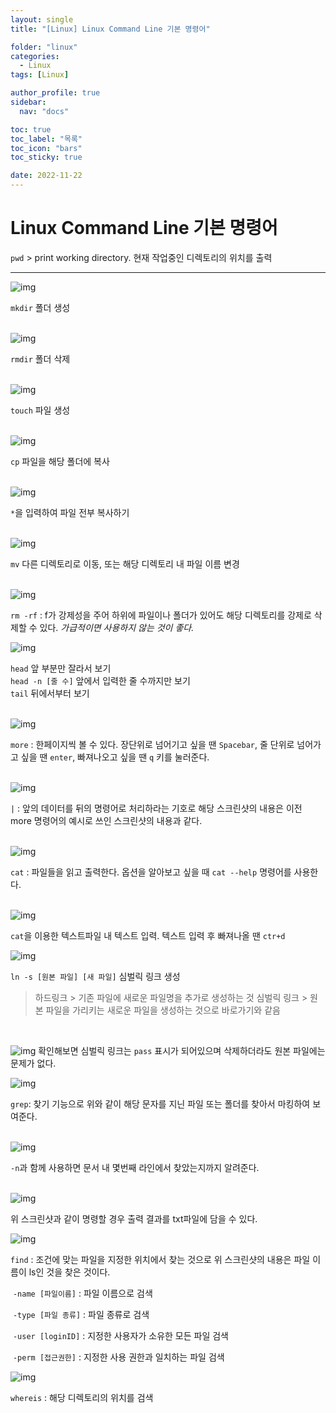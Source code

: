 ```yaml
---
layout: single
title: "[Linux] Linux Command Line 기본 명령어"

folder: "linux"
categories:
  - Linux
tags: [Linux]

author_profile: true
sidebar:
  nav: "docs"

toc: true
toc_label: "목록"
toc_icon: "bars"
toc_sticky: true

date: 2022-11-22
---
```


# Linux Command Line 기본 명령어

`pwd` > print working directory. 현재 작업중인 디렉토리의 위치를 출력

---

![img](https://blog.kakaocdn.net/dn/bSQpWu/btrFoZUjK5A/kS9uOmwNhDSBLWFHAX4Jk0/img.png)

`mkdir` 폴더 생성  
<br />

![img](https://blog.kakaocdn.net/dn/3ex1Y/btrFnAH1Srg/ORBkveNuxKVgauzMHUuec1/img.png)

`rmdir` 폴더 삭제  
<br />

![img](https://blog.kakaocdn.net/dn/PuVel/btrFkwmnTZ4/XKFHpHkKElqiHSlWeNGM70/img.png)

`touch` 파일 생성  
<br />

![img](https://blog.kakaocdn.net/dn/E6Y50/btrFoOlcj1C/moTgfVjUNhwsMldKvSh87K/img.png)

`cp` 파일을 해당 폴더에 복사  
<br />

![img](https://blog.kakaocdn.net/dn/0meKR/btrFmXQ0ZVD/MDoGuL4xwEgKoLYnM9I55K/img.png)

`*`을 입력하여 파일 전부 복사하기  
<br />

![img](https://blog.kakaocdn.net/dn/czRJe4/btrFoQQMjZ0/hQZgc6z15iT0aLizxEC4m1/img.png)

`mv` 다른 디렉토리로 이동, 또는 해당 디렉토리 내 파일 이름 변경  
<br />

![img](https://blog.kakaocdn.net/dn/dGYwTN/btrFmWYXIqX/cJ4umbwbGS4kmwMEEk9Tu1/img.png)

`rm -rf` : f가 강제성을 주어 하위에 파일이나 폴더가 있어도 해당 디렉토리를 강제로 삭제할 수 있다. _가급적이면 사용하지 않는 것이 좋다._
<br />

![img](https://blog.kakaocdn.net/dn/cAp8fM/btrFoE4fJ6m/5GUC7cYQXLAYkmToe84TJK/img.png)

`head` 앞 부분만 잘라서 보기  
`head -n [줄 수]` 앞에서 입력한 줄 수까지만 보기  
`tail` 뒤에서부터 보기  
<br />

![img](https://blog.kakaocdn.net/dn/8sDvb/btrFoPLjK8x/VsbPw9caqlYHvVdkE2AL5k/img.png)

`more` : 한페이지씩 볼 수 있다. 장단위로 넘어기고 싶을 땐 `Spacebar`, 줄 단위로 넘어가고 싶을 땐 `enter`, 빠져나오고 싶을 땐 `q` 키를 눌러준다.  
<br />

![img](https://blog.kakaocdn.net/dn/dA3LU2/btrFnABoeE9/zufYEkKKxkKTDWnJy5kEo1/img.png)

`|` : 앞의 데이터를 뒤의 명령어로 처리하라는 기호로 해당 스크린샷의 내용은 이전 more 명령어의 예시로 쓰인 스크린샷의 내용과 같다.  
<br />

![img](https://blog.kakaocdn.net/dn/qXg8E/btrFkWxNdmn/KyMm7tJpvJkzmGHQfIZSHK/img.png)

`cat` : 파일들을 읽고 출력한다. 옵션을 알아보고 싶을 때 `cat --help` 명령어를 사용한다.  
<br />

![img](https://blog.kakaocdn.net/dn/bbPYJE/btrFlFJUe9r/51eEf7M2elFiBooYLJKtm1/img.png)

`cat`을 이용한 텍스트파일 내 텍스트 입력. 텍스트 입력 후 빠져나올 땐 `ctr+d `
<br />

![img](https://blog.kakaocdn.net/dn/ccYCl2/btrFmm35o80/qDXeGqwkbb5hk9od6eH3NK/img.png)

`ln -s [원본 파일] [새 파일]` 심벌릭 링크 생성

> 하드링크 \> 기존 파일에 새로운 파일명을 추가로 생성하는 것
> 심벌릭 링크 \> 원본 파일을 가리키는 새로운 파일을 생성하는 것으로 바로가기와 같음

<br />

![img](https://blog.kakaocdn.net/dn/FyOgN/btrFoBGxLR9/WipdlT8FFKZZLQTD5bHfH1/img.png)
확인해보면 심벌릭 링크는 `pass` 표시가 되어있으며 삭제하더라도 원본 파일에는 문제가 없다.
<br />

![img](https://blog.kakaocdn.net/dn/bEKdgf/btrFlFb6QLz/wY9RGvjD1yvreLOnjSWkz1/img.png)

`grep`: 찾기 기능으로 위와 같이 해당 문자를 지닌 파일 또는 폴더를 찾아서 마킹하여 보여준다.  
<br />

![img](https://blog.kakaocdn.net/dn/cyeqOu/btrFmW5JHw0/unYdOk9k9KIQjOQZERykkK/img.png)

`-n`과 함께 사용하면 문서 내 몇번째 라인에서 찾았는지까지 알려준다.  
<br />

![img](https://blog.kakaocdn.net/dn/bIPhhr/btrFoOlmLQp/lo9ekM6Ur37bkCO9nWJ47K/img.png)

위 스크린샷과 같이 명령할 경우 출력 결과를 txt파일에 담을 수 있다.
<br />

![img](https://blog.kakaocdn.net/dn/4oxlE/btrFoOFITYg/0ujMNhnY11jGrrrMNrz3H0/img.png)

`find` : 조건에 맞는 파일을 지정한 위치에서 찾는 것으로 위 스크린샷의 내용은 파일 이름이 ls인 것을 찾은 것이다.

​ `-name [파일이름]` : 파일 이름으로 검색

​ `-type [파일 종류]` : 파일 종류로 검색

​ `-user [loginID]` : 지정한 사용자가 소유한 모든 파일 검색

​ `-perm [접근권한]` : 지정한 사용 권한과 일치하는 파일 검색
<br />

![img](https://blog.kakaocdn.net/dn/N6pVk/btrFjAhORPu/daKYZ7zP7KgzWRyRK3eV91/img.png)

`whereis` : 해당 디렉토리의 위치를 검색
